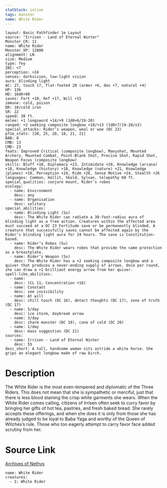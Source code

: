 ```yaml
---
statblock: inline
tags: monster
name: White Rider
---
```

```statblock
layout: Basic Pathfinder 1e Layout
source: "Irrisen - Land of Eternal Winter"
Monster_CR: 11
name: White Rider
Monster_XP: 12800
alignment: LN
size: Medium
type: fey
INI: +7
perception: +24
senses: darkvision, low-light vision
aura: blinding light
AC: 27, touch 17, flat-footed 20 (armor +6, dex +7, natural +4)
HP: 136
HD: 16d6+80
saves: Fort +10, Ref +17, Will +15
immune: cold, poison
DR: 10/cold iron
SR: 22
speed: 30 ft.
melee: +1 longsword +14/+9 (1d8+6/19-20)
ranged: +2 seeking composite longbow +18/+13 (1d8+7/19-20/x3)
special_attacks: Rider’s weapon, weal or woe (DC 23)
pf1e_stats: [20, 25, 20, 18, 21, 21]
BAB: 8
CMB: 13
CMD: 23
feats: Improved Critical (composite longbow), Manyshot, Mounted Archery, Mounted Combat, Point-Blank Shot, Precise Shot, Rapid Shot, Weapon Focus (composite longbow)
skills: Bluff +18, Diplomacy +23, Intimidate +20, Knowledge (arcana) +18, Knowledge (history) +18, Knowledge (nature) +21, Knowledge (planes) +18, Perception +24, Ride +26, Sense Motive +24, Stealth +26
languages: Common, Hallit, Skald, Sylvan, telepathy 60 ft.
special_qualities: conjure mount, Rider’s robes
ecology:
  - name: Environment
    desc: any
  - name: Organisation
    desc: solitary
special_abilities:
  - name: Blinding Light (Su)
    desc: The White Rider can radiate a 30-foot-radius aura of blinding light as a free action. Creatures within the affected area must succeed at a DC 23 Fortitude save or be permanently blinded. A creature that successfully saves cannot be affected again by the Rider’s blinding light aura for 24 hours. The save is Constitution-based.
  - name: Rider’s Robes (Su)
    desc: The White Rider wears robes that provide the same protection as a breastplate.
  - name: Rider’s Weapon (Su)
    desc: The White Rider has a +2 seeking composite longbow and a quiver that produces a never-ending supply of arrows. Once per round, she can draw a +1 brilliant energy arrow from her quiver.
spell-like_abilities:
  - name:
    desc: (CL 11; Concentration +16)
  - name: Constant
    desc: see invisibility
  - name: At will
    desc: chill touch (DC 16), detect thoughts (DC 17), zone of truth (DC 17)
  - name: 5/day
    desc: ice storm, daybreak arrow
  - name: 3/day
    desc: charm monster (DC 19), cone of cold (DC 20)
  - name: 1/day
    desc: mass suggestion (DC 21)
sources:
  - name: Irrisen - Land of Eternal Winter
    desc: 55
desc_short: A tall, handsome woman sits astride a white horse. She grips an elegant longbow made of raw birch.
```
# Description
The White Rider is the most even-tempered and diplomatic of the Three Riders. This does not mean that she is sympathetic or merciful, just that there is less blood staining the crisp white garments she wears. When the White Rider comes calling, citizens of Irrisen often seek to curry favor by bringing her gifts of hot tea, pastries, and fresh baked bread. She rarely accepts these offerings, and when she does it is only from those she has already judged to be loyal to Baba Yaga and worthy of the Queen of Witches’s rule. Those who too eagerly attempt to carry favor face added scrutiny from her.
# Source Link
[Archives of Nethys](https://aonprd.com/MonsterDisplay.aspx?ItemName=White%20Rider)
```encounter-table
name: White Rider
creatures:
  - 1: White Rider
```
